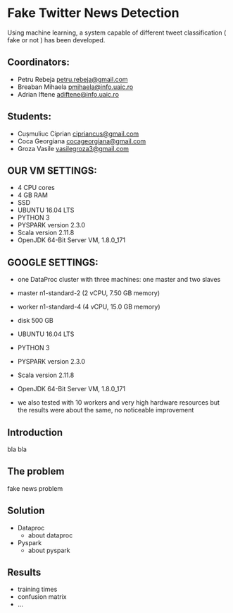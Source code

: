 # Fake Twitter News Detection

Using machine learning, a system capable of different tweet classification ( fake or not ) has been developed.

## Coordinators:
* Petru Rebeja petru.rebeja@gmail.com  
* Breaban Mihaela  pmihaela@info.uaic.ro
* Adrian Iftene adiftene@info.uaic.ro

## Students:
* Cușmuliuc Ciprian   cipriancus@gmail.com
* Coca Georgiana   cocageorgiana@gmail.com
* Groza Vasile   vasilegroza3@gmail.com

## OUR VM SETTINGS:
* 4 CPU cores
* 4 GB RAM
* SSD
* UBUNTU 16.04 LTS
* PYTHON 3 
* PYSPARK version 2.3.0
* Scala version 2.11.8
* OpenJDK 64-Bit Server VM, 1.8.0_171

## GOOGLE SETTINGS:
*  one DataProc cluster with three machines: one master and two slaves
*  master n1-standard-2 (2 vCPU, 7.50 GB memory)
*  worker n1-standard-4 (4 vCPU, 15.0 GB memory)
*  disk 500 GB
*  UBUNTU 16.04 LTS
*  PYTHON 3 
*  PYSPARK version 2.3.0
*  Scala version 2.11.8
*  OpenJDK 64-Bit Server VM, 1.8.0_171

* we also tested with 10 workers and very high hardware resources but the results were about the same, no noticeable improvement

## Introduction

bla bla

## The problem

fake news problem

## Solution

- Dataproc
    - about dataproc
- Pyspark
    - about pyspark


## Results
- training times
- confusion matrix 
- ...
